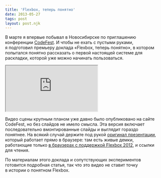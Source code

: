 ```yaml
---
title: 'Flexbox, теперь понятно'
date: 2013-05-27
tags: post
layout: post.njk
---
```


В марте я впервые побывал в Новосибирске по приглашению конференции [CodeFest](http://codefest.ru/). И чтобы не ехать с пустыми руками, я подготовил премьеру доклада «Flexbox, теперь понятно», в котором попытался понятно рассказать о первой настоящей системе для раскладки, которой уже можно начинать пользоваться.

<iframe src="https://player.vimeo.com/video/67011034?title=0&amp;byline=0&amp;portrait=0&amp;color=188418"></iframe>

Видео сцены крупным планом уже давно было опубликовано на сайте CodeFest, но без слайдов не имело смысла. Эта версия включает последовательно вмонтированные слайды и выглядит гораздо понятнее. На всякий случай держите под рукой [оригинал презентации](/pres/flexbox-gotcha/), который работает прямо в браузере: там есть живые демки, работающие только [в браузерах с поддержкой Flexbox 2012](http://caniuse.com/flexbox), и ссылки для чтения.

По материалам этого доклада и сопутствующих экспериментов готовится подробная статья, так что это видео не ставит точку в истории о понятном Flexbox.
